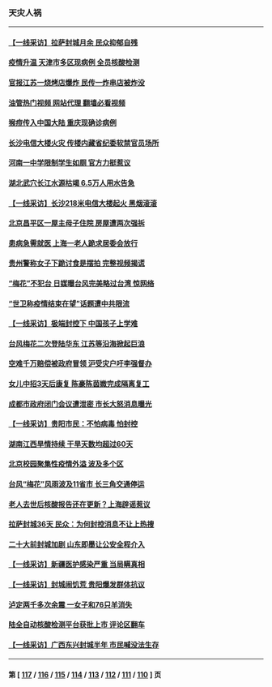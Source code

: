 ### 天灾人祸
---
#### [【一线采访】拉萨封城月余 民众抑郁自残](../../pages/ncid280/n13827096.md?09180045) 
#### [疫情升温 天津市多区现病例 全员核酸检测](../../pages/ncid280/n13827063.md?09180045) 
#### [官报江苏一烧烤店爆炸 民传一炸串店被炸没](../../pages/ncid280/n13827054.md?09180045) 
#### [油管热门视频 网站代理 翻墙必看视频](http://209.222.30.114:81/youtube.html?09180045)
#### [猴痘传入中国大陆 重庆现确诊病例](../../pages/ncid280/n13826964.md?09180045) 
#### [长沙电信大楼火灾 传楼内藏省纪委软禁官员场所](../../pages/ncid280/n13826830.md?09180045) 
#### [河南一中学限制学生如厕 官方力挺惹议](../../pages/ncid280/n13826501.md?09180045) 
#### [湖北武穴长江水源枯竭 6.5万人用水告急](../../pages/ncid280/n13826446.md?09180045) 
#### [【一线采访】长沙218米电信大楼起火 黑烟滚滚](../../pages/ncid280/n13826437.md?09180045) 
#### [北京昌平区一屋主母子住院 房屋遭两次强拆](../../pages/ncid280/n13826388.md?09180045) 
#### [患病急需就医 上海一老人跪求居委会放行](../../pages/ncid280/n13826296.md?09180045) 
#### [贵州警称女子下跪讨食是摆拍 完整视频揭谎](../../pages/ncid280/n13826144.md?09180045) 
#### [“梅花”不犯台 日媒曝台风完美略过台湾 惊网络](../../pages/ncid280/n13825685.md?09180045) 
#### [“世卫称疫情结束在望”话题遭中共限流](../../pages/ncid280/n13825789.md?09180045) 
#### [【一线采访】极端封控下 中国孩子上学难](../../pages/ncid280/n13825645.md?09180045) 
#### [台风梅花二次登陆华东 江苏等沿海掀起巨浪](../../pages/ncid280/n13825356.md?09180045) 
#### [空难千万赔偿被政府冒领 沪受灾户吁李强督办](../../pages/ncid280/n13824933.md?09180045) 
#### [女儿中招3天后康复 陈豪陈茵媺完成隔离复工](../../pages/ncid280/n13825212.md?09180045) 
#### [成都市政府闭门会议遭泄密 市长大怒消息曝光](../../pages/ncid280/n13825158.md?09180045) 
#### [【一线采访】贵阳市民：不怕病毒 怕封控](../../pages/ncid280/n13824806.md?09180045) 
#### [湖南江西旱情持续 干旱天数均超过60天](../../pages/ncid280/n13824875.md?09180045) 
#### [北京校园聚集性疫情外溢 波及多个区](../../pages/ncid280/n13824535.md?09180045) 
#### [台风“梅花”风雨波及11省市 长三角交通停运](../../pages/ncid280/n13824511.md?09180045) 
#### [老人去世后核酸报告还在更新？上海辟谣惹议](../../pages/ncid280/n13824106.md?09180045) 
#### [拉萨封城36天 民众：为何封控消息不让上热搜](../../pages/ncid280/n13824404.md?09180045) 
#### [二十大前封城加剧 山东即墨让公安全程介入](../../pages/ncid280/n13824364.md?09180045) 
#### [【一线采访】新疆医护感染严重 当局瞒真相](../../pages/ncid280/n13823954.md?09180045) 
#### [【一线采访】封城闹饥荒 贵阳爆发群体抗议](../../pages/ncid280/n13824007.md?09180045) 
#### [泸定两千多次余震 一女子和76只羊消失](../../pages/ncid280/n13824005.md?09180045) 
#### [陆全自动核酸检测平台获批上市 评论区翻车](../../pages/ncid280/n13823962.md?09180045) 
#### [【一线采访】广西东兴封城半年 市民喊没法生存](../../pages/ncid280/n13823902.md?09180045) 

---
#### 第 [ [117](./117.md?09180045) / [116](./116.md?09180045) / [115](./115.md?09180045) / [114](./114.md?09180045) / [113](./113.md?09180045) / [112](./112.md?09180045) / [111](./111.md?09180045) / [110](./110.md?09180045) ] 页

